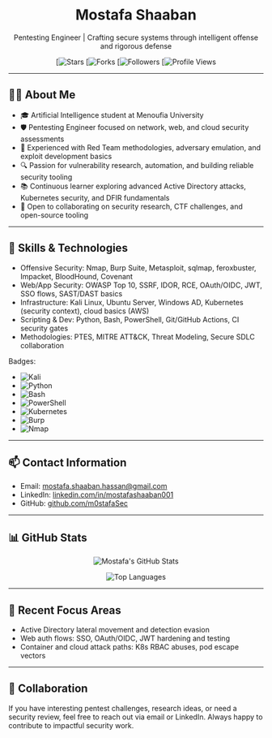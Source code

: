<!--Template crafted for future enhancements. Tree and Twitter links preserved as comments for optional reuse.
- Tree link (commented for future use):
  [//]: # (Visit my project tree at https://linktr.ee/MostafaShaaban)
- Twitter/X link (commented for future use):
  [//]: # (Follow me on X/Twitter: https://twitter.com/MostafaSec)
-->
<div align="center">

# Mostafa Shaaban
Pentesting Engineer | Crafting secure systems through intelligent offense and rigorous defense

[![![Stars](https://img.shields.io/github/stars/m0stafaSec/m0stafaSec?style=flat&color=yellow)](https://github.com/m0stafaSec/m0stafaSec/stargazers)
[![![Forks](https://img.shields.io/github/forks/m0stafaSec/m0stafaSec?style=flat&color=blue)](https://github.com/m0stafaSec/m0stafaSec/network/members)
[![![Followers](https://img.shields.io/github/followers/m0stafaSec?label=Followers&style=flat&color=informational)](https://github.com/m0stafaSec)
[![![Profile Views](https://komarev.com/ghpvc/?username=m0stafaSec&label=Profile%20Views&color=0e75b6&style=flat)](https://komarev.com/ghpvc/)

</div>

---

## 👨‍💻 About Me
- 🎓 Artificial Intelligence student at Menoufia University
- 🛡️ Pentesting Engineer focused on network, web, and cloud security assessments
- 🧪 Experienced with Red Team methodologies, adversary emulation, and exploit development basics
- 🔍 Passion for vulnerability research, automation, and building reliable security tooling
- 📚 Continuous learner exploring advanced Active Directory attacks, Kubernetes security, and DFIR fundamentals
- 🤝 Open to collaborating on security research, CTF challenges, and open-source tooling

---

## 🧰 Skills & Technologies
- Offensive Security: Nmap, Burp Suite, Metasploit, sqlmap, feroxbuster, Impacket, BloodHound, Covenant
- Web/App Security: OWASP Top 10, SSRF, IDOR, RCE, OAuth/OIDC, JWT, SSO flows, SAST/DAST basics
- Infrastructure: Kali Linux, Ubuntu Server, Windows AD, Kubernetes (security context), cloud basics (AWS)
- Scripting & Dev: Python, Bash, PowerShell, Git/GitHub Actions, CI security gates
- Methodologies: PTES, MITRE ATT&CK, Threat Modeling, Secure SDLC collaboration

Badges:
- ![Kali](https://img.shields.io/badge/Kali-268BEE?style=flat&logo=kalilinux&logoColor=white)
- ![Python](https://img.shields.io/badge/Python-3776AB?style=flat&logo=python&logoColor=white)
- ![Bash](https://img.shields.io/badge/Bash-121011?style=flat&logo=gnu-bash&logoColor=white)
- ![PowerShell](https://img.shields.io/badge/PowerShell-2CA5E0?style=flat&logo=powershell&logoColor=white)
- ![Kubernetes](https://img.shields.io/badge/Kubernetes-326CE5?style=flat&logo=kubernetes&logoColor=white)
- ![Burp](https://img.shields.io/badge/Burp_Suite-FF7139?style=flat&logo=burp-suite&logoColor=white)
- ![Nmap](https://img.shields.io/badge/Nmap-4682B4?style=flat)

---

## 📫 Contact Information
- Email: [mostafa.shaaban.hassan@gmail.com](mailto:mostafa.shaaban.hassan@gmail.com)
- LinkedIn: [linkedin.com/in/mostafashaaban001](https://www.linkedin.com/in/mostafashaaban001/)
- GitHub: [github.com/m0stafaSec](https://github.com/m0stafaSec)

<!-- Optional future links (commented out as requested) -->
[//]: # (Tree: https://linktr.ee/MostafaShaaban)
[//]: # (Twitter/X: https://twitter.com/MostafaSec)

---

## 📊 GitHub Stats

<div align="center">

![Mostafa's GitHub Stats](https://github-readme-stats.vercel.app/api?username=m0stafaSec&show_icons=true&theme=tokyonight&hide_title=true)

![Top Languages](https://github-readme-stats.vercel.app/api/top-langs/?username=m0stafaSec&layout=compact&theme=tokyonight)

</div>

---

## 🧪 Recent Focus Areas
- Active Directory lateral movement and detection evasion
- Web auth flows: SSO, OAuth/OIDC, JWT hardening and testing
- Container and cloud attack paths: K8s RBAC abuses, pod escape vectors

---

## 🤝 Collaboration
If you have interesting pentest challenges, research ideas, or need a security review, feel free to reach out via email or LinkedIn. Always happy to contribute to impactful security work.
